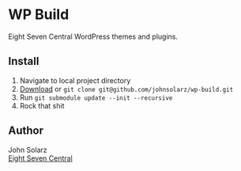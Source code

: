 WP Build
========

Eight Seven Central WordPress themes and plugins.

Install
-------

1. Navigate to local project directory
2. [Download](https://github.com/johnsolarz/wp-build/zipball/master) or `git clone git@github.com/johnsolarz/wp-build.git`
3. Run `git submodule update --init --recursive`
4. Rock that shit

Author
------

John Solarz<br>
[Eight Seven Central](http://eightsevencentral.com)
